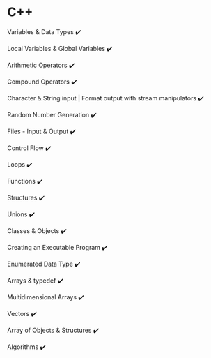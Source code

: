 # C++
Variables & Data Types :heavy_check_mark:

Local Variables & Global Variables :heavy_check_mark:

Arithmetic Operators :heavy_check_mark:

Compound Operators :heavy_check_mark:

Character & String input | Format output with stream manipulators :heavy_check_mark:

Random Number Generation :heavy_check_mark:

Files - Input & Output :heavy_check_mark:

Control Flow :heavy_check_mark:

Loops :heavy_check_mark:

Functions :heavy_check_mark:

Structures :heavy_check_mark:

Unions :heavy_check_mark:

Classes & Objects :heavy_check_mark:

Creating an Executable Program :heavy_check_mark:

Enumerated Data Type :heavy_check_mark:

Arrays & typedef :heavy_check_mark:

Multidimensional Arrays :heavy_check_mark:

Vectors :heavy_check_mark:

Array of Objects & Structures :heavy_check_mark:

Algorithms :heavy_check_mark:
